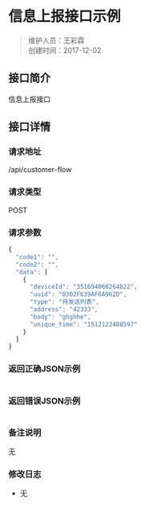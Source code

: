 # 信息上报接口示例
>维护人员：王彩霖  
>创建时间：2017-12-02

## 接口简介
信息上报接口  

## 接口详情

### 请求地址
/api/customer-flow

### 请求类型
POST

### 请求参数
```javascript
{
  "code1": "",
  "code2": "",
  "data": [
    {
      "deviceId": "351694060264822",
      "uuid": "0302F639AF6A962D",
      "type": "待发送列表",
      "address": "42333",
      "body": "ghghhe",
      "unique_time": "1512122488597"
    }
  ]
}
```

### 返回正确JSON示例
```javascript

```
### 返回错误JSON示例
```javascript

```

### 备注说明
无

### 修改日志
- 无
